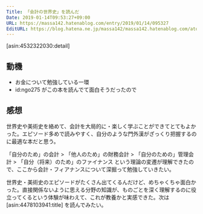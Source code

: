 ```yaml
---
Title: 「会計の世界史」を読んだ
Date: 2019-01-14T09:53:27+09:00
URL: https://massa142.hatenablog.com/entry/2019/01/14/095327
EditURL: https://blog.hatena.ne.jp/massa142/massa142.hatenablog.com/atom/entry/10257846132704687898
---
```


[asin:4532322030:detail]

## 動機
* お金について勉強している一環
* id:ngo275 がこの本を読んでて面白そうだったので


## 感想

世界史や美術史を絡めて、会計を大局的に・楽しく学ぶことができてとてもよかった。エピソード多めで読みやすく、自分のような門外漢がざっくり把握するのに最適な本だと思う。

「自分のため」の会計 > 「他人のため」の財務会計 > 「自分のための」管理会計 > 「自分（将来）のため」のファイナンス という理論の変遷が理解できたので、ここから会計・フィアナンスについて深掘って勉強していきたい。

世界史・美術史のエピソードがたくさん出てくるんだけど、めちゃくちゃ面白かった。直接関係ないように思える分野の知識が、ものごとを深く理解するのに役立ってくるという体験が味わえて、これが教養かと実感できた。次は [asin:4478103941:title] を読んでみたい。
